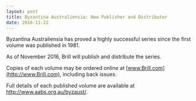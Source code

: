 ```yaml
---
layout: post
title: Byzantina Australiensia: New Publisher and Distributor
date: 2016-11-22
---
```


Byzantina Australiensia has proved a highly successful series since the
first volume was published in 1981.

As of November 2016,
Brill will publish and distribute the series.

Copies of each
volume may be ordered online at [www.Brill.com](http://www.Brill.com),
including back issues.

Full details of each published volume
are available at <http://www.aabs.org.au/byzaust/>.
